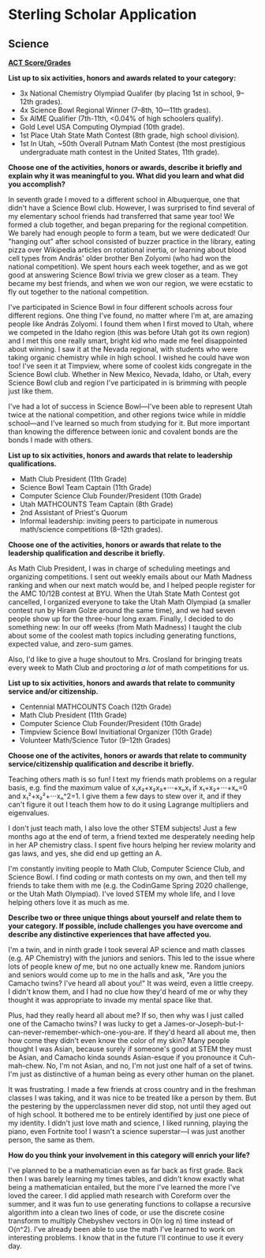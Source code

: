 # Sterling Scholar Application
## Science

**[ACT Score/Grades](./Transcript.md)**


**List up to six activities, honors and awards related to your category:**
- 3x National Chemistry Olympiad Qualifer (by placing 1st in school, 9–12th grades).
- 4x Science Bowl Regional Winner (7–8th, 10—11th grades).
- 5x AIME Qualifier (7th-11th, <0.04% of high schoolers qualify).
- Gold Level USA Computing Olympiad (10th grade).
- 1st Place Utah State Math Contest (8th grade, high school division).
- 1st In Utah, ~50th Overall Putnam Math Contest (the most prestigious undergraduate math contest in the United States, 11th grade).

**Choose one of the activities, honors or awards, describe it briefly and explain why it was meaningful to you. What did you learn and what did you accomplish?**

In seventh grade I moved to a different school in Albuquerque, one that didn't have a Science Bowl club. However, I was surprised to find several of my elementary school friends had transferred that same year too! We formed a club together, and began preparing for the regional competition. We barely had enough people to form a team, but we were dedicated! Our "hanging out" after school consisted of buzzer practice in the library, eating pizza over Wikipedia articles on rotational inertia, or learning about blood cell types from András' older brother Ben Zolyomi (who had won the national competition). We spent hours each week together, and as we got good at answering Science Bowl trivia we grew closer as a team. They became my best friends, and when we won our region, we were ecstatic to fly out together to the national competition.

I've participated in Science Bowl in four different schools across four different regions. One thing I've found, no matter where I'm at, are amazing people like András Zolyomi. I found them when I first moved to Utah, where we competed in the Idaho region (this was before Utah got its own region) and I met this one really smart, bright kid who made me feel disappointed about winning. I saw it at the Nevada regional, with students who were taking organic chemistry while in high school. I wished he could have won too! I've seen it at Timpview, where some of coolest kids congregate in the Science Bowl club. Whether in New Mexico, Nevada, Idaho, or Utah, every Science Bowl club and region I've participated in is brimming with people just like them.

I've had a lot of success in Science Bowl—I've been able to represent Utah twice at the national competition, and other regions twice while in middle school—and I've learned so much from studying for it. But more important than knowing the difference between ionic and covalent bonds are the bonds I made with others.

**List up to six activities, honors and awards that relate to leadership qualifications.**
- Math Club President (11th Grade)
- Science Bowl Team Captain (11th Grade)
- Computer Science Club Founder/President (10th Grade)
- Utah MATHCOUNTS Team Captain (8th Grade)
- 2nd Assistant of Priest's Quorum
- Informal leadership: inviting peers to participate in numerous math/science competitions (8–12th grades).

**Choose one of the activities, honors or awards that relate to the leadership qualification and describe it briefly.**

As Math Club President, I was in charge of scheduling meetings and organizing competitions. I sent out weekly emails about our Math Madness ranking and when our next match would be, and I helped people register for the AMC 10/12B contest at BYU. When the Utah State Math Contest got cancelled, I organized everyone to take the Utah Math Olympiad (a smaller contest run by Hiram Golze around the same time), and we had seven people show up for the three-hour long exam. Finally, I decided to do something new: In our off weeks (from Math Madness) I taught the club about some of the coolest math topics including generating functions, expected value, and zero-sum games.

Also, I'd like to give a huge shoutout to Mrs. Crosland for bringing treats every week to Math Club and proctoring *a lot* of math competitions for us.

**List up to six activities, honors and awards that relate to community service and/or citizenship.**
- Centennial MATHCOUNTS Coach (12th Grade)
- Math Club President (11th Grade)
- Computer Science Club Founder/President (10th Grade)
- Timpview Science Bowl Invitiational Organizer (10th Grade)
- Volunteer Math/Science Tutor (9–12th Grades)

**Choose one of the activites, honors or awards that relate to community service/citizenship qualification and describe it briefly.**

Teaching others math is so fun! I text my friends math problems on a regular basis, e.g. find the maximum value of x₁x₂+x₂x₃+⋅⋅⋅+xₙx₁ if x₁+x₂+⋅⋅⋅+xₙ=0 and x₁²+x₂²+⋅⋅⋅xₙ^2=1. I give them a few days to stew over it, and if they can't figure it out I teach them how to do it using Lagrange multipliers and eigenvalues.

I don't just teach math, I also love the other STEM subjects! Just a few months ago at the end of term, a friend texted me desperately needing help in her AP chemistry class. I spent five hours helping her review molarity and gas laws, and yes, she did end up getting an A.

I'm constantly inviting people to Math Club, Computer Science Club, and Science Bowl. I find coding or math contests on my own, and then tell my friends to take them with me (e.g. the CodinGame Spring 2020 challenge, or the Utah Math Olympiad). I've loved STEM my whole life, and I love helping others love it as much as me.

**Describe two or three unique things about yourself and relate them to your category. If possible, include challenges you have overcome and describe any distinctive experiences that have affected you.**

I'm a twin, and in ninth grade I took several AP science and math classes (e.g. AP Chemistry) with the juniors and seniors. This led to the issue where lots of people knew *of* me, but no one actually knew me. Random juniors and seniors would come up to me in the halls and ask, "Are you the Camacho twins? I've heard all about you!" It was weird, even a little creepy. I didn't know them, and I had no clue how they'd heard of me or why they thought it was appropriate to invade my mental space like that.

Plus, had they really heard all about me? If so, then why was I just called one of the Camacho twins? I was lucky to get a James-or-Joseph-but-I-can-never-remember-which-one-you-are. If they'd heard all about me, then how come they didn't even know the color of my skin? Many people thought I was Asian, because surely if someone's good at STEM they must be Asian, and Camacho kinda sounds Asian-esque if you pronounce it Cuh-mah-chew. No, I'm not Asian, and no, I'm not just one half of a set of twins. I'm just as distinctive of a human being as every other human on the planet.

It was frustrating. I made a few friends at cross country and in the freshman classes I was taking, and it was nice to be treated like a person by them. But the pestering by the upperclassmen never did stop, not until they aged out of high school. It bothered me to be entirely identified by just one piece of my identity. I didn't just love math and science, I liked running, playing the piano, even Fortnite too! I wasn't a science superstar—I was just another person, the same as them.

**How do you think your involvement in this category will enrich your life?**

I've planned to be a mathematician even as far back as first grade. Back then I was barely learning my times tables, and didn't know exactly what being a mathematician entailed, but the more I've learned the more I've loved the career. I did applied math research with Coreform over the summer, and it was fun to use generating functions to collapse a recursive algorithm into a clean two lines of code, or use the discrete cosine transform to multiply Chebyshev vectors in O(n log n) time instead of O(n^2). I've already been able to use the math I've learned to work on interesting problems. I know that in the future I'll continue to use it every day.
